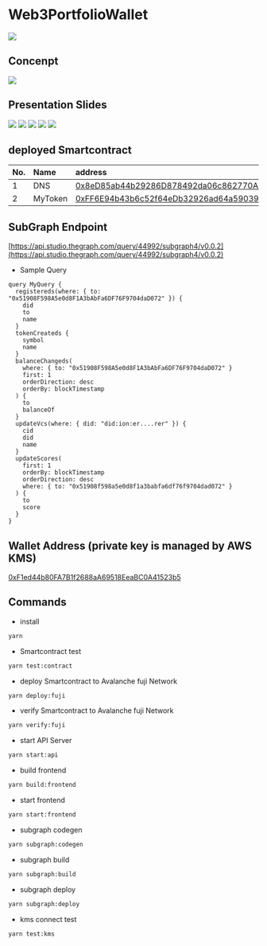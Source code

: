 # Web3PortfolioWallet

<img src="./assets/logo/20230408__logo_blue_800-500.png">

## Concenpt

<img src="./assets/imgs/ETHTokyo_UX.png">

## Presentation Slides

<img src="./assets/imgs/Web3PortfolioWallet1.png">
<img src="./assets/imgs/Web3PortfolioWallet2.png">
<img src="./assets/imgs/Web3PortfolioWallet3.png">
<img src="./assets/imgs/Web3PortfolioWallet4.png">
<img src="./assets/imgs/Web3PortfolioWallet5.png">

## deployed Smartcontract

| No. | Name    | address                                                                                                                            |
| :-- | :------ | :--------------------------------------------------------------------------------------------------------------------------------- |
| 1   | DNS     | [0x8eD85ab44b29286D878492da06c862770A078176](https://testnet.snowtrace.io/address/0x8eD85ab44b29286D878492da06c862770A078176#code) |
| 2   | MyToken | [0xFF6E94b43b6c52f64eDb32926ad64a59039e8353](https://testnet.snowtrace.io/address/0xFF6E94b43b6c52f64eDb32926ad64a59039e8353#code) |

## SubGraph Endpoint

[https://api.studio.thegraph.com/query/44992/subgraph4/v0.0.2](https://api.studio.thegraph.com/query/44992/subgraph4/v0.0.2)

- Sample Query

```gql
query MyQuery {
  registereds(where: { to: "0x51908F598A5e0d8F1A3bAbFa6DF76F9704daD072" }) {
    did
    to
    name
  }
  tokenCreateds {
    symbol
    name
  }
  balanceChangeds(
    where: { to: "0x51908F598A5e0d8F1A3bAbFa6DF76F9704daD072" }
    first: 1
    orderDirection: desc
    orderBy: blockTimestamp
  ) {
    to
    balanceOf
  }
  updateVcs(where: { did: "did:ion:er....rer" }) {
    cid
    did
    name
  }
  updateScores(
    first: 1
    orderBy: blockTimestamp
    orderDirection: desc
    where: { to: "0x51908f598a5e0d8f1a3babfa6df76f9704dad072" }
  ) {
    to
    score
  }
}
```

## Wallet Address (private key is managed by AWS KMS)

[0xF1ed44b80FA7B1f2688aA69518EeaBC0A41523b5](https://testnet.snowtrace.io/address/0xF1ed44b80FA7B1f2688aA69518EeaBC0A41523b5)

## Commands

- install

```bash
yarn
```

- Smartcontract test

```bash
yarn test:contract
```

- deploy Smartcontract to Avalanche fuji Network

```bash
yarn deploy:fuji
```

- verify Smartcontract to Avalanche fuji Network

```bash
yarn verify:fuji
```

- start API Server

```bash
yarn start:api
```

- build frontend

```bash
yarn build:frontend
```

- start frontend

```bash
yarn start:frontend
```

- subgraph codegen

```bash
yarn subgraph:codegen
```

- subgraph build

```bash
yarn subgraph:build
```

- subgraph deploy

```bash
yarn subgraph:deploy
```

- kms connect test

```bash
yarn test:kms
```
